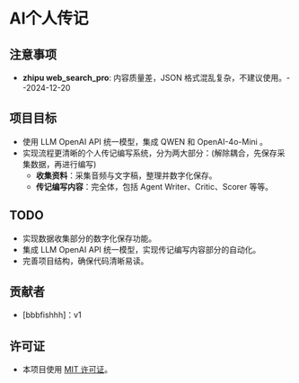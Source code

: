**AI个人传记**
================

**注意事项**
------------

*   **zhipu web_search_pro**: 内容质量差，JSON 格式混乱复杂，不建议使用。--2024-12-20

**项目目标**
------------

*   使用 LLM OpenAI API 统一模型，集成 QWEN 和 OpenAI-4o-Mini 。
*   实现流程更清晰的个人传记编写系统，分为两大部分：(解除耦合，先保存采集数据，再进行编写)
    *   **收集资料**：采集音频与文字稿，整理并数字化保存。
    *   **传记编写内容**：完全体，包括 Agent Writer、Critic、Scorer 等等。


**TODO**
------

*   实现数据收集部分的数字化保存功能。
*   集成 LLM OpenAI API 统一模型，实现传记编写内容部分的自动化。
*   完善项目结构，确保代码清晰易读。

**贡献者**
----------

*   [bbbfishhh]：v1

**许可证**
----------

*   本项目使用 [MIT 许可证](https://opensource.org/licenses/MIT)。